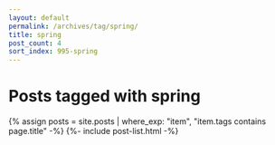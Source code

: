 ```yaml
---
layout: default
permalink: /archives/tag/spring/
title: spring
post_count: 4
sort_index: 995-spring
---
```

<h1 class="page-heading">Posts tagged with spring</h1>
{% assign posts = site.posts | where_exp: "item", "item.tags contains page.title" -%}
{%- include post-list.html -%}
